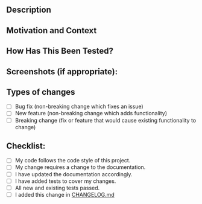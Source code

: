<!-- Provide a general summary of your changes in the Title above -->

## Description
<!-- Describe your changes in detail -->

## Motivation and Context
<!-- Why is this change required? What problem does it solve?
     If it fixes an open issue, please link to the issue here. -->

## How Has This Been Tested?
<!-- Please describe in detail how you tested your changes.
     Include details of your testing environment, and the tests you ran to see how your change affects other areas of the code, etc. -->

## Screenshots (if appropriate):

## Types of changes
<!-- What types of changes does your code introduce? Put an `x` in all the boxes that apply: -->
- [ ] Bug fix (non-breaking change which fixes an issue)
- [ ] New feature (non-breaking change which adds functionality)
- [ ] Breaking change (fix or feature that would cause existing functionality to change)

## Checklist:
<!-- Go over all the following points, and put an `x` in all the boxes that apply.   
     If you're unsure about any of these, don't hesitate to ask. We're here to help! -->
- [ ] My code follows the code style of this project.
- [ ] My change requires a change to the documentation.
- [ ] I have updated the documentation accordingly.
- [ ] I have added tests to cover my changes.
- [ ] All new and existing tests passed.
- [ ] I added this change in [CHANGELOG.md](https://github.com/DSI-VD/foehn/blob/master/CHANGELOG.md)
